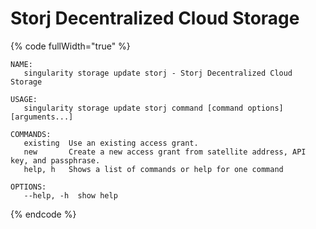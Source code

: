 # Storj Decentralized Cloud Storage

{% code fullWidth="true" %}
```
NAME:
   singularity storage update storj - Storj Decentralized Cloud Storage

USAGE:
   singularity storage update storj command [command options] [arguments...]

COMMANDS:
   existing  Use an existing access grant.
   new       Create a new access grant from satellite address, API key, and passphrase.
   help, h   Shows a list of commands or help for one command

OPTIONS:
   --help, -h  show help
```
{% endcode %}
